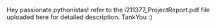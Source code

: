 Hey passionate pythonistas! refer to the i211377_ProjectReport.pdf file uploaded here for detailed description. TankYou :)
